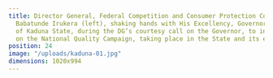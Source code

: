 ```yaml
---
title: Director General, Federal Competition and Consumer Protection Commission (FCCPC)
  Babatunde Irukera (left), shaking hands with His Excellency, Governor, Nasir El-Rufai
  of Kaduna State, during the DG’s courtesy call on the Governor, to intimate him
  on the National Quality Campaign, taking place in the State and its environs.
position: 24
image: "/uploads/kaduna-01.jpg"
dimensions: 1020x994
---
```


